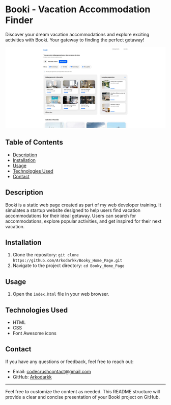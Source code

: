 # Booki - Vacation Accommodation Finder

Discover your dream vacation accommodations and explore exciting activities with Booki. Your gateway to finding the perfect getaway!

![App Screenshot](./images/screenshots/Booky_Home_page.webp)

## Table of Contents

- [Description](#description)
- [Installation](#installation)
- [Usage](#usage)
- [Technologies Used](#technologies-used)
- [Contact](#contact)

## Description

Booki is a static web page created as part of my web developer training. It simulates a startup website designed to help users find vacation accommodations for their ideal getaway. Users can search for accommodations, explore popular activities, and get inspired for their next vacation.

## Installation

1. Clone the repository: `git clone https://github.com/Arkodarkk/Booky_Home_Page.git`
2. Navigate to the project directory: `cd Booky_Home_Page`

## Usage

1. Open the `index.html` file in your web browser.

## Technologies Used

- HTML
- CSS
- Font Awesome icons

## Contact

If you have any questions or feedback, feel free to reach out:

- Email: codecrushcontact@gmail.com
- GitHub: [Arkodarkk](https://github.com/Arkodarkk)

---

Feel free to customize the content as needed. This README structure will provide a clear and concise presentation of your Booki project on GitHub.
